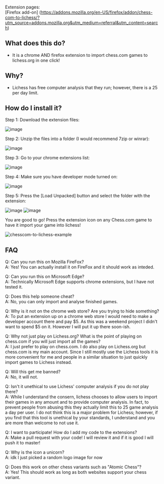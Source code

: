 
Extension pages:  
[Firefox add-on] (https://addons.mozilla.org/en-US/firefox/addon/chess-com-to-lichess/?utm_source=addons.mozilla.org&utm_medium=referral&utm_content=search)

## **What does this do?**
 - It is a chrome AND firefox extension to import chess.com games to lichess.org in one click!

## **Why?**
 - Lichess has free computer analysis that they run; however, there is a 25 per day limit.
 
## **How do I install it?**
Step 1: Download the extension files:

![image](https://user-images.githubusercontent.com/34536619/120172899-5cccc900-c1b8-11eb-9458-dd030e10521a.png)

Step 2: Unzip the files into a folder (I would recommend 7zip or winrar):

![image](https://user-images.githubusercontent.com/34536619/120173137-96053900-c1b8-11eb-9eac-14434b81835c.png)

Step 3: Go to your chrome extensions list:

![image](https://user-images.githubusercontent.com/34536619/120172575-0c556b80-c1b8-11eb-86f3-7387fd114c13.png)

Step 4: Make sure you have developer mode turned on:

![image](https://user-images.githubusercontent.com/34536619/120172692-298a3a00-c1b8-11eb-8b20-16c1f8fcbe8a.png)

Step 5: Press the [Load Unpacked] button and select the folder with the extension:

![image](https://user-images.githubusercontent.com/34536619/120172790-40c92780-c1b8-11eb-8011-221b72ba355b.png)
![image](https://user-images.githubusercontent.com/34536619/120173236-ae755380-c1b8-11eb-9e16-a909e0f69c2e.png)

You are good to go! Press the extension icon on any Chess.com game to have it import your game into lichess!

![chesscom-to-lichess-example](https://user-images.githubusercontent.com/34536619/120174245-baade080-c1b9-11eb-8aa8-f21bd3d3bc89.gif)


## **FAQ**

Q: Can you run this on Mozilla FireFox?  
A: Yes! You can actually install it on FireFox and it should work as inteded.

Q: Can you run this on Microsoft Edge?  
A: Technically Microsoft Edge supports chrome extensions, but I have not tested it.

Q: Does this help someone cheat?  
A: No, you can only import and analyse finished games.


Q: Why is it not on the chrome web store? Are you trying to hide something?  
A: To put an extension up on a chrome web store I would need to make a developer account there and pay $5. As this was a weekend project I didn't want to spend $5 on it. However I will put it up there soon-ish.


Q: Why not just play on Lichess.org? What is the point of playing on chess.com if you will just import all the games?  
A: I just prefer to play on chess.com. I do also play on Lichess.org but chess.com is my main account. Since I still mostly use the Lichess tools it is more convenient for me and people in a similar situation to just quickly import games to Lichess instead.


Q: Will this get me banned?  
A: No, it will not.


Q: Isn't it unethical to use Lichess' computer analysis if you do not play there?  
A: While I understand the consern, lichess chooses to allow users to import their games in any amount and to provide computer analysis. In fact, to prevent people from abusing this they actually limit this to 25 game analysis a day per user. I do not think this is a major problem for Lichess; however, if you find that this tool is unethical by your standards, I understand and you are more than welcome to not use it.


Q: I want to participate! How do I add my code to the extensions?  
A: Make a pull request with your code! I will review it and if it is good I will push it to master!


Q: Why is the icon a unicorn?  
A: idk I just picked a random logo image for now


Q: Does this work on other chess variants such as "Atomic Chess"?  
A: Yes! This should work as long as both websites support your chess variant.

